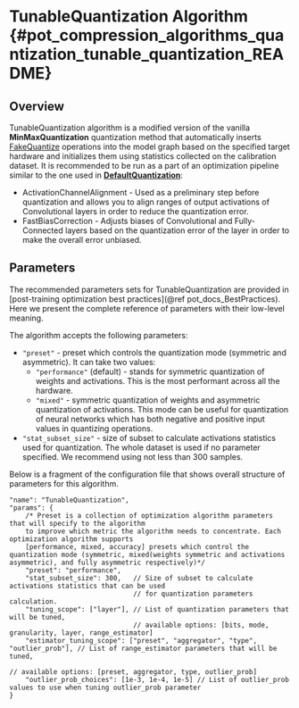 # TunableQuantization Algorithm {#pot_compression_algorithms_quantization_tunable_quantization_README}

## Overview

TunableQuantization algorithm is a modified version of the vanilla **MinMaxQuantization** quantization method that automatically inserts [FakeQuantize](https://docs.openvino.ai/latest/_docs_ops_quantization_FakeQuantize_1.html) operations into the model graph based on the specified target hardware and initializes them using statistics collected on the calibration dataset.
It is recommended to be run as a part of an optimization pipeline similar to the one used in [**DefaultQuantization**](../default/README.md):
*  ActivationChannelAlignment - Used as a preliminary step before quantization and allows you to align ranges of output activations of Convolutional layers in order to reduce the quantization error.
*  FastBiasCorrection - Adjusts biases of Convolutional and Fully-Connected layers based on the quantization error of the layer in order to make the overall error unbiased.

## Parameters
The recommended parameters sets for TunableQuantization are provided in [post-training optimization best practices](@ref pot_docs_BestPractices).
Here we present the complete reference of parameters with their low-level meaning.

The algorithm accepts the following parameters:
- `"preset"` - preset which controls the quantization mode (symmetric and asymmetric). It can take two values:
    - `"performance"` (default) - stands for symmetric quantization of weights and activations. This is the most 
    performant across all the hardware.
    - `"mixed"` - symmetric quantization of weights and asymmetric quantization of activations. This mode can be useful
    for quantization of neural networks which has both negative and positive input values in quantizing operations.  
- `"stat_subset_size"` - size of subset to calculate activations statistics used for quantization. The whole dataset 
is used if no parameter specified. We recommend using not less than 300 samples.

Below is a fragment of the configuration file that shows overall structure of parameters for this algorithm.

```
"name": "TunableQuantization",
"params": {
    /* Preset is a collection of optimization algorithm parameters that will specify to the algorithm
    to improve which metric the algorithm needs to concentrate. Each optimization algorithm supports
    [performance, mixed, accuracy] presets which control the quantization mode (symmetric, mixed(weights symmetric and activations asymmetric), and fully asymmetric respectively)*/
    "preset": "performance",
    "stat_subset_size": 300,   // Size of subset to calculate activations statistics that can be used
                               // for quantization parameters calculation.
    "tuning_scope": ["layer"], // List of quantization parameters that will be tuned,
                               // available options: [bits, mode, granularity, layer, range_estimator]
    "estimator_tuning_scope": ["preset", "aggregator", "type", "outlier_prob"], // List of range_estimator parameters that will be tuned,
                                                                                // available options: [preset, aggregator, type, outlier_prob]
    "outlier_prob_choices": [1e-3, 1e-4, 1e-5] // List of outlier_prob values to use when tuning outlier_prob parameter
}
```
